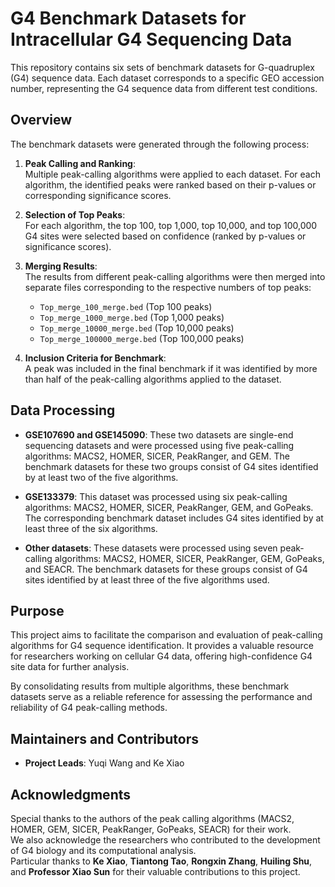 # G4 Benchmark Datasets for Intracellular G4 Sequencing Data

This repository contains six sets of benchmark datasets for G-quadruplex (G4) sequence data. Each dataset corresponds to a specific GEO accession number, representing the G4 sequence data from different test conditions.

## Overview

The benchmark datasets were generated through the following process:

1. **Peak Calling and Ranking**:  
   Multiple peak-calling algorithms were applied to each dataset. For each algorithm, the identified peaks were ranked based on their p-values or corresponding significance scores.

2. **Selection of Top Peaks**:  
   For each algorithm, the top 100, top 1,000, top 10,000, and top 100,000 G4 sites were selected based on confidence (ranked by p-values or significance scores).

3. **Merging Results**:  
   The results from different peak-calling algorithms were then merged into separate files corresponding to the respective numbers of top peaks:
   - `Top_merge_100_merge.bed` (Top 100 peaks)
   - `Top_merge_1000_merge.bed` (Top 1,000 peaks)
   - `Top_merge_10000_merge.bed` (Top 10,000 peaks)
   - `Top_merge_100000_merge.bed` (Top 100,000 peaks)

4. **Inclusion Criteria for Benchmark**:  
   A peak was included in the final benchmark if it was identified by more than half of the peak-calling algorithms applied to the dataset.

## Data Processing

- **GSE107690 and GSE145090**: These two datasets are single-end sequencing datasets and were processed using five peak-calling algorithms: MACS2, HOMER, SICER, PeakRanger, and GEM. The benchmark datasets for these two groups consist of G4 sites identified by at least two of the five algorithms.

- **GSE133379**: This dataset was processed using six peak-calling algorithms: MACS2, HOMER, SICER, PeakRanger, GEM, and GoPeaks. The corresponding benchmark dataset includes G4 sites identified by at least three of the six algorithms.

- **Other datasets**: These datasets were processed using seven peak-calling algorithms: MACS2, HOMER, SICER, PeakRanger, GEM, GoPeaks, and SEACR. The benchmark datasets for these groups consist of G4 sites identified by at least three of the five algorithms used.

## Purpose

This project aims to facilitate the comparison and evaluation of peak-calling algorithms for G4 sequence identification. It provides a valuable resource for researchers working on cellular G4 data, offering high-confidence G4 site data for further analysis.

By consolidating results from multiple algorithms, these benchmark datasets serve as a reliable reference for assessing the performance and reliability of G4 peak-calling methods.

## Maintainers and Contributors

- **Project Leads**: Yuqi Wang and Ke Xiao

## Acknowledgments

Special thanks to the authors of the peak calling algorithms (MACS2, HOMER, GEM, SICER, PeakRanger, GoPeaks, SEACR) for their work.  
We also acknowledge the researchers who contributed to the development of G4 biology and its computational analysis.  
Particular thanks to **Ke Xiao**, **Tiantong Tao**, **Rongxin Zhang**, **Huiling Shu**, and **Professor Xiao Sun** for their valuable contributions to this project.

